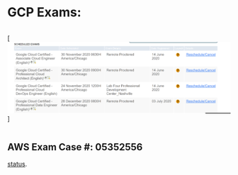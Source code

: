 # GCP Exams:
```
```
[<img src="https://github.com/cgpeanut/gcp-engineer/blob/main/data/gcp-exams.png">]
```
```
## AWS Exam Case #: 05352556 

[status](https://wsr.pearsonvue.com/testtaker/registration/ExamRegistrationDetailPage/AWS?previousPage=previousToDashboard&clientCode=AWS&conversationId=2354921&regId=377495899).